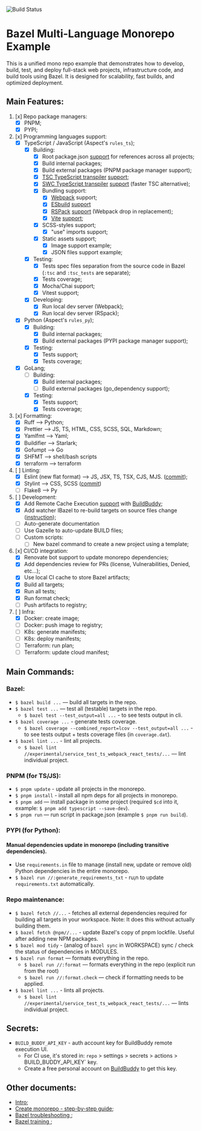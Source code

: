 ![Build Status](https://github.com/tomsoir/tomsoir-monorepo/actions/workflows/bazel-ci.yml/badge.svg)

# Bazel Multi-Language Monorepo Example

This is a unified mono repo example that demonstrates how to develop, build, test, and deploy full-stack web projects, infrastructure code, and build tools using Bazel. It is designed for scalability, fast builds, and optimized deployment.

## Main Features:
1. [x] Repo package managers:
    - [x] PNPM;
    - [x] PYPI;
1. [x] Programming languages support:
    - [x] TypeScript / JavaScript (Aspect's `rules_ts`);
      - [x] Building:
        - [x] Root package.json [support](https://github.com/tomsoir/tomsoir-monorepo/commit/60eae52e231eb0f6c0312262dccd9798636fefa2) for references across all projects;
        - [x] Build internal packages;
        - [x] Build external packages (PNPM package manager support);
        - [x] [TSC TypeScript transpiler](https://www.typescriptlang.org/) [support](https://github.com/tomsoir/tomsoir-monorepo/blob/main/experimental/service_test_ts/BUILD.bazel#L7-L29);
        - [x] [SWC TypeScript transpiler](https://github.com/aspect-build/rules_swc) [support](https://github.com/tomsoir/tomsoir-monorepo/commit/efaf035d6fb80dbc5a58889eea035e6b00deebf1) (faster TSC alternative);
        - [x] Bundling support:
          - [x] [Webpack](https://webpack.js.org/) support;
          - [x] [ESbuild](https://esbuild.github.io/) [support](https://github.com/tomsoir/tomsoir-monorepo/commit/444a709f6c61455db5dac848f1e144b2caffa152)
          - [x] [RSPack](https://rspack.dev/) [support](https://github.com/tomsoir/tomsoir-monorepo/commit/ba5865b549f9dbb821b27e2d3c116ff98c0ff21b) (Webpack drop in replacement);
          - [x] [Vite](https://vite.dev/) [support](https://github.com/tomsoir/tomsoir-monorepo/commit/66bcb1c95fbd92f189ce4e97315580a17f33e8a3);
        - [x] SCSS-styles support;
          - [x] "use" imports support;
        - [x] Static assets support;
          - [x] Image support example;
          - [x] JSON files support example;
      - [x] Testing:
        - [x] Tests spec files separation from the source code in Bazel (`:tsc` and `:tsc_tests` are separate);
        - [x] Tests coverage;
        - [x] Mocha/Chai support;
        - [x] Vitest support;
      - [x] Developing:
        - [x] Run local dev server (Webpack);
        - [x] Run local dev server (RSpack);
    - [x] Python (Aspect's `rules_py`);
      - [x] Building:
        - [x] Build internal packages;
        - [x] Build external packages (PYPI package manager support);
      - [x] Testing:
        - [x] Tests support;
        - [x] Tests coverage;
    - [x] GoLang;
      - [ ] Building:
        - [x] Build internal packages;
        - [ ] Build external packages (go_dependency support);
      - [x] Testing:
        - [x] Tests support;
        - [x] Tests coverage;
1. [x] Formatting:
    - [x] Ruff —> Python;
    - [x] Prettier —> JS, TS, HTML, CSS, SCSS, SQL, Markdown;
    - [x] Yamlfmt —> Yaml;
    - [x] Buildifier —> Starlark;
    - [x] Gofumpt —> Go
    - [x] SHFMT —> shell/bash scripts
    - [x] terraform —> terraform
1. [ ] Linting:
    - [x] Eslint (new flat format) —> JS, JSX, TS, TSX, CJS, MJS. ([commit](https://github.com/tomsoir/tomsoir-monorepo/commit/3efb77f17ce9e584e49616395f797be97f0f71f3));
    - [x] Stylint —> CSS, SCSS ([commit](https://github.com/tomsoir/bazel-monorepo/commit/b2e651068dc6204a061f3cf38b7fc684d69d0b5e))
    - [ ] Flake8 —> Py
1. [ ] Development:
    - [x] Add Remote Cache Execution [support](https://github.com/tomsoir/tomsoir-monorepo/commit/7dde136d44f72132bbb03c81aa2511de35ec19b9) with [BuildBuddy](https://buildbuddy.io/);
    - [x] Add watcher IBazel to re-build targets on source files change ([instruction](https://github.com/tomsoir/tomsoir-monorepo/commit/9a851378982eb49e1f564928a091e7bb8b7627f3));
    - [ ] Auto-generate documentation
    - [ ] Use Gazelle to auto-update BUILD files;
    - [ ] Custom scripts:
      - [ ] New bazel command to create a new project using a template;
1. [x] CI/CD integration:
    - [x] Renovate bot support to update monorepo dependencies;
    - [x] Add dependencies review for PRs (license, Vulnerabilities, Denied, etc...);
    - [x] Use local CI cache to store Bazel artifacts;
    - [x] Build all targets;
    - [x] Run all tests;
    - [x] Run format check;
    - [ ] Push artifacts to registry;
1. [ ] Infra:
    - [x] Docker: create image;
    - [ ] Docker: push image to registry;
    - [ ] K8s: generate manifests;
    - [ ] K8s: deploy manifests;
    - [ ] Terraform: run plan;
    - [ ] Terraform: update cloud manifest;

## Main Commands:
### Bazel:
  - `$ bazel build ...` — build all targets in the repo.
  - `$ bazel test ...` — test all (testable) targets in the repo.
    - `$ bazel test --test_output=all ...` - to see tests output in cli.
  - `$ bazel coverage ...` - generate tests coverage.
    - `$ bazel coverage --combined_report=lcov --test_output=all ...` - to see tests output + tests coverage files (in `coverage.dat`).
  - `$ bazel lint ...` - lint all projects.
    - `$ bazel lint //experimental/service_test_ts_webpack_react_tests/...` — lint individual project.

### PNPM (for TS/JS):
  - `$ pnpm update` - update all projects in the monorepo.
  - `$ pnpm install` - install all npm deps for all projects in monorepo.
  - `$ pnpm add` — install package in some project (required `$cd` into it, example: `$ pnpm add typescript --save-dev`).
  - `$ pnpm run` — run script in package.json (example `$ pnpm run build`).

### PYPI (for Python):
  #### Manual dependencies update in monorepo (including transitive dependencies).
  - Use `requirements.in` file to manage (install new, update or remove old) Python dependencies in the entire monorepo.
  - `$ bazel run //:generate_requirements_txt` - ru¡n to update `requirements.txt` automatically.

### Repo maintenance:
- `$ bazel fetch //...` - fetches all external dependencies required for building all targets in your workspace. Note: It does this without actually building them.
- `$ bazel fetch @npm//...` - update Bazel's copy of pnpm lockfile. Useful after adding new NPM packages.
- `$ bazel mod tidy` - (analog of `bazel sync` in WORKSPACE) sync / check the status of dependencies in MODULES.
- `$ bazel run format` — formats everything in the repo.
  - `$ bazel run //:format` — formats everything in the repo (explicit run from the root)
  - `$ bazel run //:format.check` — check if formatting needs to be applied.
- `$ bazel lint ...` - lints all projects.
    - `$ bazel lint //experimental/service_test_ts_webpack_react_tests/...` — lints individual project.

## Secrets:
- `BUILD_BUDDY_API_KEY` - auth account key for BuildBuddy remote execution UI.
    - For CI use, it's stored in: `repo` > settings > secrets > actions > BUILD_BUDDY_API_KEY` key.
    - Create a free personal account on [BuildBuddy](https://buildbuddy.io/) to get this key.

## Other documents:
- [Intro](./docs/INTRO.MD);
- [Create monorepo - step-by-step guide](./docs/CREATE_MONOREPO.MD);
- [Bazel troubleshooting ](./docs/TROUBLESHOOTING.MD);
- [Bazel training ](./docs/BAZEL_TRAINING.MD);
